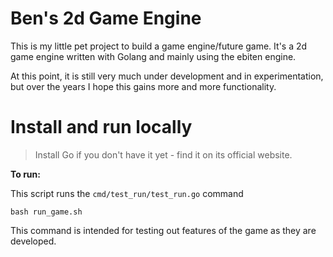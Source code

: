 # Ben's 2d Game Engine

This is my little pet project to build a game engine/future game. It's a 2d game engine written with Golang and mainly using the ebiten engine.

At this point, it is still very much under development and in experimentation, but over the years I hope this gains more and more functionality.

# Install and run locally

> Install Go if you don't have it yet - find it on its official website.

**To run:**

This script runs the `cmd/test_run/test_run.go` command

```shell
bash run_game.sh
```

This command is intended for testing out features of the game as they are developed.